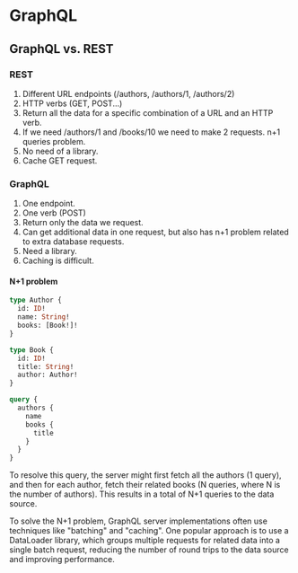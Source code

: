 # GraphQL

## GraphQL vs. REST

### REST
1. Different URL endpoints (/authors, /authors/1, /authors/2)
2. HTTP verbs (GET, POST...)
3. Return all the data for a specific combination of a URL and an HTTP verb.
4. If we need /authors/1 and /books/10 we need to make 2 requests. n+1 queries problem.
5. No need of a library.
6. Cache GET request.

### GraphQL
1. One endpoint.
2. One verb (POST)
3. Return only the data we request.
4. Can get additional data in one request, but also has n+1 problem related to extra database requests.
5. Need a library.
6. Caching is difficult.

#### N+1 problem

```graphql
type Author {
  id: ID!
  name: String!
  books: [Book!]!
}

type Book {
  id: ID!
  title: String!
  author: Author!
}
```

```graphql
query {
  authors {
    name
    books {
      title
    }
  }
}
```

To resolve this query, the server might first fetch all the authors (1 query), and then for each author, fetch their related books (N queries, where N is the number of authors). This results in a total of N+1 queries to the data source.

To solve the N+1 problem, GraphQL server implementations often use techniques like "batching" and "caching". One popular approach is to use a DataLoader library, which groups multiple requests for related data into a single batch request, reducing the number of round trips to the data source and improving performance.
